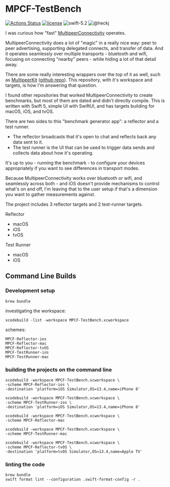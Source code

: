 # MPCF-TestBench

[![Actions Status](https://github.com/heckj/MPCF-TestBench/workflows/CI/badge.svg)](https://github.com/heckj/MPCF-TestBench/actions)
[![license](https://img.shields.io/badge/license-mit-brightgreen.svg)](https://en.wikipedia.org/wiki/MIT_License)
![swift-5.2](https://img.shields.io/badge/Swift-5.2-orange.svg "Swift 5.2")
![@heckj](https://img.shields.io/badge/twitter-@heckj-blue.svg?style=flat "Twitter: @heckj")

I was curious how "fast" [MultipeerConnectivity](http://developer.apple.com/documentation/multipeerconnectivity/) operates.

MultipeerConnectivity does a lot of "magic" in a really nice way: peer to peer advertising,
supporting delegated connects, and transfer of data. And it operates seamlessly over multiple transports - bluetooth
and wifi, focusing on connecting "nearby" peers - while hiding a lot of that detail away.

There are some really interesting wrappers over the top of it as well, such as [MultipeerKit](https://multipeerkit.rambo.codes) ([github repo](https://github.com/insidegui/MultipeerKit)).
This repository, with it's workspace and targets, is how I'm answering that question.

I found other repositories that worked MultipeerConnectivity to create benchmarks, but most of them are
dated and didn't directly compile. This is written with Swift 5, simple UI with SwiftUI, and has targets
building for macOS, iOS, and tvOS.

There are two sides to this "benchmark generator app": a reflector and a test runner.

- The reflector broadcasts that it's open to chat and reflects back any data sent to it.
- The test runner is the UI that can be used to trigger data sends and collects data about how it's operating.

It's up to you - running the benchmark - to configure your devices appropriately if you want to see differences in transport modes.

Because MultipeerConnectivity works over bluetooth or wifi, and seamlessly across both - and iOS doesn't provide
mechanisms to control what's on and off, I'm leaving that to the user setup if that's a dimension you want to gather
measurements against.

The project includes 3 reflector targets and 2 test-runner targets.

Reflector
- macOS
- iOS
- tvOS

Test Runner
- macOS
- iOS

## Command Line Builds

### Development setup

    brew bundle

investigating the workspace:

    xcodebuild -list -workspace MPCF-TestBench.xcworkspace

schemes:

    MPCF-Reflector-ios
    MPCF-Reflector-mac
    MPCF-Reflector-tvOS
    MPCF-TestRunner-ios
    MPCF-TestRunner-mac

### building the projects on the command line

    xcodebuild -workspace MPCF-TestBench.xcworkspace \
    -scheme MPCF-Reflector-ios \
    -destination 'platform=iOS Simulator,OS=13.4,name=iPhone 8'

    xcodebuild -workspace MPCF-TestBench.xcworkspace \
    -scheme MPCF-TestRunner-ios \
    -destination 'platform=iOS Simulator,OS=13.4,name=iPhone 8'

    xcodebuild -workspace MPCF-TestBench.xcworkspace \
    -scheme MPCF-Reflector-mac

    xcodebuild -workspace MPCF-TestBench.xcworkspace \
    -scheme MPCF-TestRunner-mac

    xcodebuild -workspace MPCF-TestBench.xcworkspace \
    -scheme MPCF-Reflector-tvOS \
    -destination 'platform=tvOS Simulator,OS=13.4,name=Apple TV'

### linting the code

    brew bundle
    swift format lint --configuration .swift-format-config -r .
